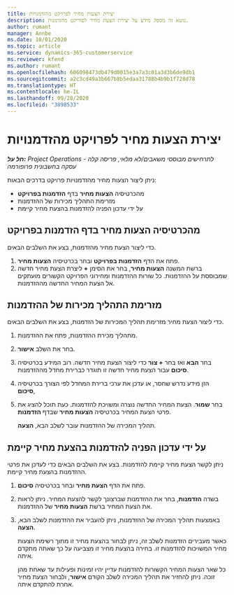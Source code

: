 ```yaml
---
title: יצירת הצעות מחיר לפרויקט מהזדמנויות
description: נושא זה מספק מידע על יצירת הצעת מחיר לפוריקט מהזדמנות.
author: rumant
manager: Annbe
ms.date: 10/01/2020
ms.topic: article
ms.service: dynamics-365-customerservice
ms.reviewer: kfend
ms.author: rumant
ms.openlocfilehash: 606098473db479d0015e3a7a3c01a3d3b6de9db1
ms.sourcegitcommit: a2c3cd49a3b667b8b5edaa31788b4b9b1f728d78
ms.translationtype: HT
ms.contentlocale: he-IL
ms.lasthandoff: 09/28/2020
ms.locfileid: "3898533"
---
```

# <a name="create-project-quotes-from-opportunities"></a>יצירת הצעות מחיר לפרויקט מהזדמנויות

_**חל על:** Project Operations לתרחישים מבוססי משאבים/לא מלאי, פריסה קלה - עסקה בחשבונית פרופורמה_

ניתן ליצור הצעות מחיר מהזדמנויות פרויקט בדרכים הבאות:

- מהכרטיסיה **הצעות מחיר** בדף **הזדמנות בפרויקט**
- מזרימת התהליך מכירות של ההזדמנות
- על ידי עדכון הפניה להזדמנות בהצעת מחיר קיימת

## <a name="from-the-quotes-tab-of-the-project-opportunity-page"></a>מהכרטיסיה הצעות מחיר בדף הזדמנות בפרויקט

כדי ליצור הצעת מחיר מהזדמנות, בצע את השלבים הבאים.

1. פתח את הדף **הזדמנות בפרויקט** ובחר בכרטיסיה **הצעות מחיר**. 
2. ברשת המשנה **הצעות מחיר**, בחר את הסימן **+** ליצרת הצעת מחיר חדשה שמבוססת על ההזדמנות. כל שורות ההזדמנות ומחירוני הפרויקט הקשורים מועתקים אל הצעת המחיר החדשה מההזדמנות.

## <a name="from-the-opportunity-sales-process-flow"></a>מזרימת התהליך מכירות של ההזדמנות

כדי ליצור הצעת מחיר מזרימת תהליך המכירות של הזדמנות, בצע את השלבים הבאים.

1. מתהליך מכירת ההזדמנות, פתח את ההזדמנות.
2. בחר את השלב **אישור**. 
3. בחר **הבא** ואז בחר **+ צור** כדי ליצור הצעת מחיר חדשה. רוב המידע בכרטיסיה **סיכום** עבור הצעת מחיר חדשה זו תוגדר כברירת מחדל מההזדמנות. 
4. הזן מידע נדרש שחסר, או עדכן את ערכי ברירת המחדל לפי הצורך בכרטיסיה **סיכום**,
5. בחר **שמור**. הצעת המחיר החדשה נוצרה ומשויכת להזדמנות. כעת תוכל להציג את פרטי הצעת המחיר בכרטיסיה **הצעות מחיר** שבדף **הזדמנות**. 

   תהליך המכירה של ההזדמנות עובר לשלב הבא, **הצעה**.


## <a name="by-updating-the-opportunity-reference-on-an-existing-quote"></a>על ידי עדכון הפניה להזדמנות בהצעת מחיר קיימת

ניתן לקשר הצעת מחיר קיימת להזדמנות. בצע את השלבים הבאים כדי לעדכן את פרטי ההזדמנות בהצעת מחיר קיימת.

1. פתח את הדף **הצעת מחיר** ובחר בכרטיסיה **סיכום**.
2. בשדה **הזדמנות**, בחר את ההזדמנות שברצונך לקשר להצעת המחיר. ניתן לראות את הצעת המחיר ברשת **הצעות מחיר** של ההזדמנות. 
3. באמצעות תהליך המכירה של ההזדמנות, ניתן להעביר את ההזדמנות לשלב הבא, **הצעה**. 

   כאשר מעבירים הזדמנות לשלב זה, ניתן לבחור בהצעת מחיר זו מתוך רשימת הצעות מחיר המשויכות להזדמנות זו. בחירה בהצעת מחיר זו מצביעה על כך שאתה מתקדם איתה.

   כל שאר הצעות המחיר הקשורות להזדמנות עדיין יהיו זמינות ופעילות עד שאחת מהן זוכה. ניתן להחזיר את תהליך המכירה לשלב הקודם **אישור**, ולבחור הצעת מחיר אחרת להתקדם איתה.
